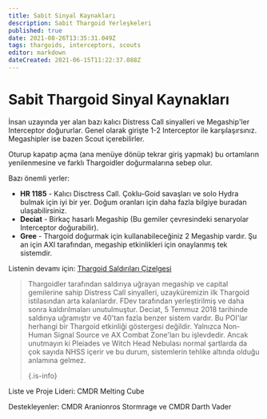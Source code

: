 ```yaml
---
title: Sabit Sinyal Kaynakları
description: Sabit Thargoid Yerleşkeleri
published: true
date: 2021-08-26T13:35:31.049Z
tags: thargoids, interceptors, scouts
editor: markdown
dateCreated: 2021-06-15T11:22:37.088Z
---
```


# Sabit Thargoid Sinyal Kaynakları
İnsan uzayında yer alan bazı kalıcı Distress Call sinyalleri ve Megaship'ler Interceptor doğururlar. Genel olarak girişte 1-2 Interceptor ile karşılaşırsınız. Megashipler ise bazen Scout içerebilirler.

Oturup kapatıp açma (ana menüye dönüp tekrar giriş yapmak) bu ortamların yenilenmesine ve farklı Thargoidler doğurmalarına sebep olur.

Bazı önemli yerler:

- **HR 1185** - Kalıcı Disctress Call. Çoklu-Goid savaşları ve solo Hydra bulmak için iyi bir yer. Doğum oranları için daha fazla bilgiye buradan ulaşabilirsiniz.
- **Deciat** - Birkaç hasarlı Megaship (Bu gemiler çevresindeki senaryolar Interceptor doğurabilir).
- **Gree** - Thargoid doğurmak için kullanabileceğiniz 2 Megaship vardır. Şu an için AXI tarafından, megaship etkinlikleri için onaylanmış tek sistemdir.

Listenin devamı için: [Thargoid Saldırıları Çizelgesi](https://docs.google.com/spreadsheets/d/1hnJTNAwAu0fY9Asu8SgXsfpjyTFxRhW_4oPCJS5Ydv4/edit#gid=0)



> Thargoidler tarafından saldırıya uğrayan megaship ve capital gemilerine sahip Distress Call sinyalleri, uzayküremizin ilk Thargoid istilasından arta kalanlardır. FDev tarafından yerleştirilmiş ve daha sonra kaldırılmaları unutulmuştur. Deciat, 5 Temmuz 2018 tarihinde saldırıya uğramıştır ve 40'tan fazla benzer sistem vardır. Bu POI'lar herhangi bir Thargoid etkinliği göstergesi değildir. Yalnızca Non-Human Signal Source ve AX Combat Zone'ları bu işlevdedir. Ancak unutmayın ki Pleiades ve Witch Head Nebulası normal şartlarda da çok sayıda NHSS içerir ve bu durum, sistemlerin tehlike altında olduğu anlamına gelmez. 
> 
> {.is-info}


Liste ve Proje Lideri: CMDR Melting Cube

Destekleyenler: CMDR Aranionros Stormrage ve CMDR Darth Vader